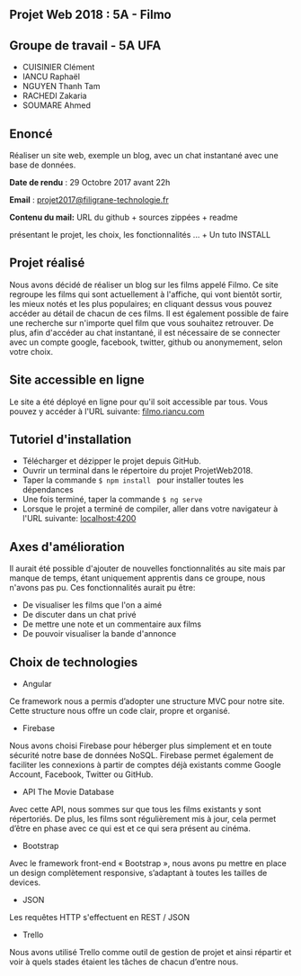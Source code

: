 **Projet Web 2018 : 5A - Filmo**
-------------------------------------------------------

Groupe de travail - 5A UFA
-------------------------------------------------------
* CUISINIER Clément
* IANCU Raphaël
* NGUYEN Thanh Tam
* RACHEDI Zakaria
* SOUMARE Ahmed

Enoncé
-------------------------------------------------------
Réaliser un site web, exemple un blog, avec un chat instantané avec une base de données.

**Date de rendu** : 29 Octobre 2017 avant 22h

**Email** : projet2017@filigrane-technologie.fr

**Contenu du mail:** URL du github + sources zippées + readme 

présentant le projet, les choix, les fonctionnalités ... + Un tuto INSTALL

Projet réalisé
-------------------------------------------------------
Nous avons décidé de réaliser un blog sur les films appelé Filmo.
Ce site regroupe les films qui sont actuellement à l'affiche, qui vont bientôt sortir, les mieux notés et les plus populaires; en cliquant dessus vous pouvez accéder au détail de chacun de ces films. Il est également possible de faire une recherche sur n'importe quel film que vous souhaitez retrouver.
De plus, afin d'accéder au chat instantané, il est nécessaire de se connecter avec un compte google, facebook, twitter, github ou anonymement, selon votre choix.

Site accessible en ligne
--------------------------------------------------------
Le site a été déployé en ligne pour qu'il soit accessible par tous.
Vous pouvez y accéder à l'URL suivante: [filmo.riancu.com](http://filmo.riancu.com)

Tutoriel d'installation
--------------------------------------------------------
* Télécharger et dézipper le projet depuis GitHub.
* Ouvrir un terminal dans le répertoire du projet ProjetWeb2018.
* Taper la commande `$ npm install ` pour installer toutes les dépendances
* Une fois terminé, taper la commande `$ ng serve`
* Lorsque le projet a terminé de compiler, aller dans votre navigateur à l'URL suivante: [localhost:4200](http://localhost:4200)

Axes d'amélioration
--------------------------------------------------------
Il aurait été possible d'ajouter de nouvelles fonctionnalités au site mais par manque de temps, étant uniquement apprentis dans ce groupe, nous n'avons pas pu.
Ces fonctionnalités aurait pu être:
* De visualiser les films que l'on a aimé
* De discuter dans un chat privé
* De mettre une note et un commentaire aux films
* De pouvoir visualiser la bande d'annonce

Choix de technologies
--------------------------------------------------------
* Angular 

Ce framework nous a permis d’adopter une structure MVC pour notre site. Cette structure nous offre un code clair, propre et organisé.
* Firebase

Nous avons choisi Firebase pour héberger plus simplement et en toute sécurité notre base de données NoSQL. Firebase permet également de faciliter les connexions à partir de comptes déjà existants comme Google Account, Facebook, Twitter ou GitHub.
* API The Movie Database

Avec cette API, nous sommes sur que tous les films existants y sont répertoriés. De plus, les films sont régulièrement mis à jour, cela permet d’être en phase avec ce qui est et ce qui sera présent au cinéma.
* Bootstrap

Avec le framework front-end « Bootstrap », nous avons pu mettre en place un design complètement responsive, s’adaptant à toutes les tailles de devices. 
* JSON

Les requêtes HTTP s'effectuent en REST / JSON
* Trello

Nous avons utilisé Trello comme outil de gestion de projet et ainsi répartir et voir à quels stades étaient les tâches de chacun d’entre nous.